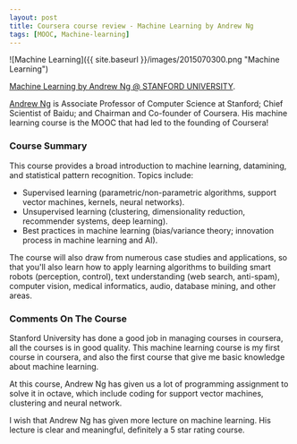 ```yaml
---
layout: post
title: Coursera course review - Machine Learning by Andrew Ng
tags: [MOOC, Machine-learning]
---
```


![Machine Learning]({{ site.baseurl }}/images/2015070300.png "Machine Learning")

[Machine Learning by Andrew Ng @ STANFORD UNIVERSITY](https://www.coursera.org/learn/machine-learning/home/info).

[Andrew Ng](https://www.coursera.org/instructor/andrewng) is Associate Professor of Computer Science at Stanford; Chief Scientist of Baidu; and Chairman and Co-founder of Coursera.
His machine learning course is the MOOC that had led to the founding of Coursera!

### Course Summary

This course provides a broad introduction to machine learning, datamining, and statistical pattern recognition.
Topics include:

- Supervised learning (parametric/non-parametric algorithms, support vector machines, kernels, neural networks).
- Unsupervised learning (clustering, dimensionality reduction, recommender systems, deep learning).
- Best practices in machine learning (bias/variance theory; innovation process in machine learning and AI).

The course will also draw from numerous case studies and applications, so that you'll also learn how to apply learning
 algorithms to building smart robots (perception, control), text understanding (web search, anti-spam), computer vision,
 medical informatics, audio, database mining, and other areas.

### Comments On The Course

Stanford University has done a good job in managing courses in coursera, all the courses is in good quality. This machine
learning course is my first course in coursera, and also the first course that give me basic knowledge about machine
learning.

At this course, Andrew Ng has given us a lot of programming assignment to solve it in octave, which include coding
for support vector machines, clustering and neural network.

I wish that Andrew Ng has given more lecture on machine learning. His lecture is clear and meaningful, definitely a
5 star rating course.
